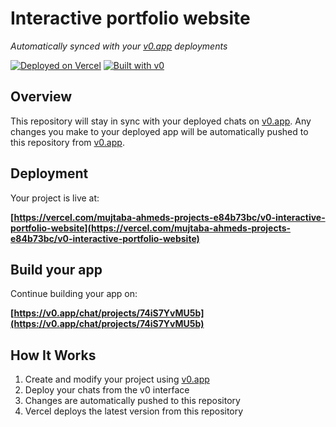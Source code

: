 # Interactive portfolio website

*Automatically synced with your [v0.app](https://v0.app) deployments*

[![Deployed on Vercel](https://img.shields.io/badge/Deployed%20on-Vercel-black?style=for-the-badge&logo=vercel)](https://vercel.com/mujtaba-ahmeds-projects-e84b73bc/v0-interactive-portfolio-website)
[![Built with v0](https://img.shields.io/badge/Built%20with-v0.app-black?style=for-the-badge)](https://v0.app/chat/projects/74iS7YvMU5b)

## Overview

This repository will stay in sync with your deployed chats on [v0.app](https://v0.app).
Any changes you make to your deployed app will be automatically pushed to this repository from [v0.app](https://v0.app).

## Deployment

Your project is live at:

**[https://vercel.com/mujtaba-ahmeds-projects-e84b73bc/v0-interactive-portfolio-website](https://vercel.com/mujtaba-ahmeds-projects-e84b73bc/v0-interactive-portfolio-website)**

## Build your app

Continue building your app on:

**[https://v0.app/chat/projects/74iS7YvMU5b](https://v0.app/chat/projects/74iS7YvMU5b)**

## How It Works

1. Create and modify your project using [v0.app](https://v0.app)
2. Deploy your chats from the v0 interface
3. Changes are automatically pushed to this repository
4. Vercel deploys the latest version from this repository